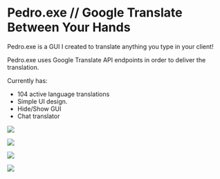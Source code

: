 # Pedro.exe // Google Translate Between Your Hands

Pedro.exe is a GUI I created to translate anything you type in your client!

Pedro.exe uses Google Translate API endpoints in order to deliver the translation.

Currently has:

* 104 active language translations
* Simple UI design.
* Hide/Show GUI
* Chat translator

![](Test/Images/assorted.gif)

![](Test/Images/dropdown.gif)

![](Test/Images/slider.gif)

![](Test/Images/radialmenu.gif)
